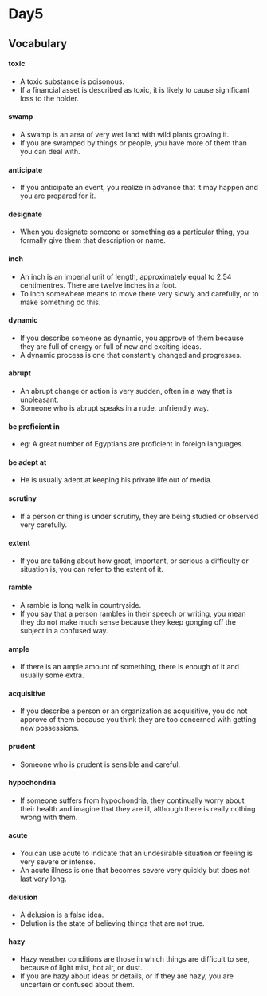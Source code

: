 #	Day5

##	Vocabulary

####	toxic

*	A toxic substance is poisonous.
*	If a financial asset is described as toxic, it is likely to cause significant loss to the holder.

####	swamp

*	A swamp is an area of very wet land with wild plants growing it.
*	If you are swamped by things or people, you have more of them than you can deal with.

####	anticipate

*	If you anticipate an event, you realize in advance that it may happen and you are prepared for it.

####	designate

*	When you designate someone or something as a particular thing, you formally give them that description or name.

####	inch

*	An inch is an imperial unit of length, approximately equal to 2.54 centimentres. There are twelve inches in a foot.
*	To inch somewhere means to move there very slowly and carefully, or to make something do this.

####	dynamic

*	If you describe someone as dynamic, you approve of them because they are full of energy or full of new and exciting ideas.
*	A dynamic process is one that constantly changed and progresses.

####	abrupt

*	An abrupt change or action is very sudden, often in a way that is unpleasant.
*	Someone who is abrupt speaks in a rude, unfriendly way.

####	be proficient in

*	eg: A great number of Egyptians are proficient in foreign languages.

####	be adept at

*	He is usually adept at keeping his private life out of media.

####	scrutiny

*	If a person or thing is under scrutiny, they are being studied or observed very carefully.

####	extent

*	If you are talking about how great, important, or serious a difficulty or situation is, you can refer to the extent of it.

####	ramble

*	A ramble is long walk in countryside.
*	If you say that a person rambles in their speech or writing, you mean they do not make much sense because they keep gonging off the subject in a confused way.

####	ample

*	If there is an ample amount of something, there is enough of it and usually some extra.

####	acquisitive

*	If you describe a person or an organization as acquisitive, you do not approve of them because you think they are too concerned with getting new possessions.

####	prudent

*	Someone who is prudent is sensible and careful.

####	hypochondria

*	If someone suffers from hypochondria, they continually worry about their health and imagine that they are ill, although there is really nothing wrong with them.

####	acute

*	You can use acute to indicate that an undesirable situation or feeling is very severe or intense.
*	An acute illness is one that becomes severe very quickly but does not last very long.

####	delusion

*	A delusion is a false idea.
*	Delution is the state of believing things that are not true.

####	hazy

*	Hazy weather conditions are those in which things are difficult to see, because of light mist, hot air, or dust.
*	If you are hazy about ideas or details, or if they are hazy, you are uncertain or confused about them.
